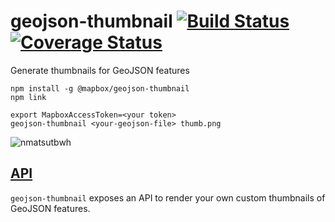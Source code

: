 # geojson-thumbnail [![Build Status](https://travis-ci.org/mapbox/geojson-thumbnail.svg?branch=master)](https://travis-ci.org/mapbox/geojson-thumbnail) [![Coverage Status](https://coveralls.io/repos/github/mapbox/geojson-thumbnail/badge.svg?branch=master)](https://coveralls.io/github/mapbox/geojson-thumbnail?branch=master)

Generate thumbnails for GeoJSON features

```
npm install -g @mapbox/geojson-thumbnail
npm link

export MapboxAccessToken=<your token>
geojson-thumbnail <your-geojson-file> thumb.png
```

![nmatsutbwh](https://user-images.githubusercontent.com/1288339/35072800-247f4dfc-fbb4-11e7-8141-b1abe76125f8.gif)

## [API](API.md)

`geojson-thumbnail` exposes an API to render your own custom thumbnails of GeoJSON features.
